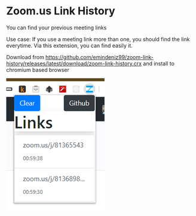 # Zoom.us Link History
You can find your previous meeting links

Use case: If you use a meeting link more than one, you should find the link everytime. Via this extension, you can find easily it.

Download from https://github.com/emindeniz99/zoom-link-history/releases/latest/download/zoom-link-history.crx 
and install to chromium based browser

![](./image.png )
